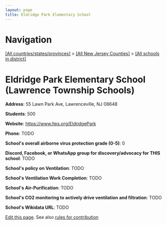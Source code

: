 ```yaml
---
layout: page
title: Eldridge Park Elementary School
---
```

# Navigation

[[All countries/states/provinces]](../../../..) > [[All New Jersey Counties]](../../..) > [[All schools in district]](..)

# Eldridge Park Elementary School (Lawrence Township Schools)

**Address**: 55 Lawn Park Ave, Lawrenceville, NJ 08648

**Students**: 500

**Website**: <https://www.ltps.org/EldridgePark>

**Phone**: TODO

**School's overall airborne virus protection grade (0-5)**: 0

**Discord, Facebook, or WhatsApp group for discovery/advocacy for THIS school**: TODO

**School's policy on Ventilation**: TODO

**School's Ventilation Work Completion**: TODO

**School's Air-Purification**: TODO

**School's CO2 monitoring to actively drive ventilation and filtration**: TODO

**School's Wikidata URL**: TODO


[Edit this page](https://github.com/ventilate-schools/NJ/edit/main/./Mercer/Lawrence_Township_Schools/Eldridge_Park_Elementary_School.md). See also [rules for contribution](../../../contribution-rules/)